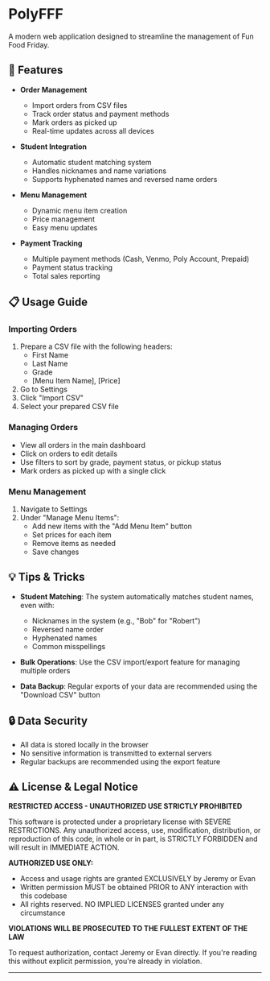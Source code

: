 # PolyFFF

A modern web application designed to streamline the management of Fun Food Friday.

## 🌟 Features

- **Order Management**
  - Import orders from CSV files
  - Track order status and payment methods
  - Mark orders as picked up
  - Real-time updates across all devices

- **Student Integration**
  - Automatic student matching system
  - Handles nicknames and name variations
  - Supports hyphenated names and reversed name orders

- **Menu Management**
  - Dynamic menu item creation
  - Price management
  - Easy menu updates

- **Payment Tracking**
  - Multiple payment methods (Cash, Venmo, Poly Account, Prepaid)
  - Payment status tracking
  - Total sales reporting

## 📋 Usage Guide

### Importing Orders
1. Prepare a CSV file with the following headers:
   - First Name
   - Last Name
   - Grade
   - [Menu Item Name], [Price]
2. Go to Settings
3. Click "Import CSV"
4. Select your prepared CSV file

### Managing Orders
- View all orders in the main dashboard
- Click on orders to edit details
- Use filters to sort by grade, payment status, or pickup status
- Mark orders as picked up with a single click

### Menu Management
1. Navigate to Settings
2. Under "Manage Menu Items":
   - Add new items with the "Add Menu Item" button
   - Set prices for each item
   - Remove items as needed
   - Save changes

## 💡 Tips & Tricks

- **Student Matching**: The system automatically matches student names, even with:
  - Nicknames in the system (e.g., "Bob" for "Robert")
  - Reversed name order
  - Hyphenated names
  - Common misspellings

- **Bulk Operations**: Use the CSV import/export feature for managing multiple orders

- **Data Backup**: Regular exports of your data are recommended using the "Download CSV" button

## 🔒 Data Security

- All data is stored locally in the browser
- No sensitive information is transmitted to external servers
- Regular backups are recommended using the export feature

## ⚠️ License & Legal Notice

**RESTRICTED ACCESS - UNAUTHORIZED USE STRICTLY PROHIBITED**

This software is protected under a proprietary license with SEVERE RESTRICTIONS. Any unauthorized access, use, modification, distribution, or reproduction of this code, in whole or in part, is STRICTLY FORBIDDEN and will result in IMMEDIATE ACTION.

**AUTHORIZED USE ONLY:**
- Access and usage rights are granted EXCLUSIVELY by Jeremy or Evan
- Written permission MUST be obtained PRIOR to ANY interaction with this codebase
- All rights reserved. NO IMPLIED LICENSES granted under any circumstance

**VIOLATIONS WILL BE PROSECUTED TO THE FULLEST EXTENT OF THE LAW**

To request authorization, contact Jeremy or Evan directly. If you're reading this without explicit permission, you're already in violation.

---